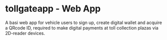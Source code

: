 # tollgateapp - Web App
A basi  web app for vehicle users to sign up, create digital wallet and acquire a QRcode ID, required to make digital payments at toll collection plazas via 2D-reader devices. 
